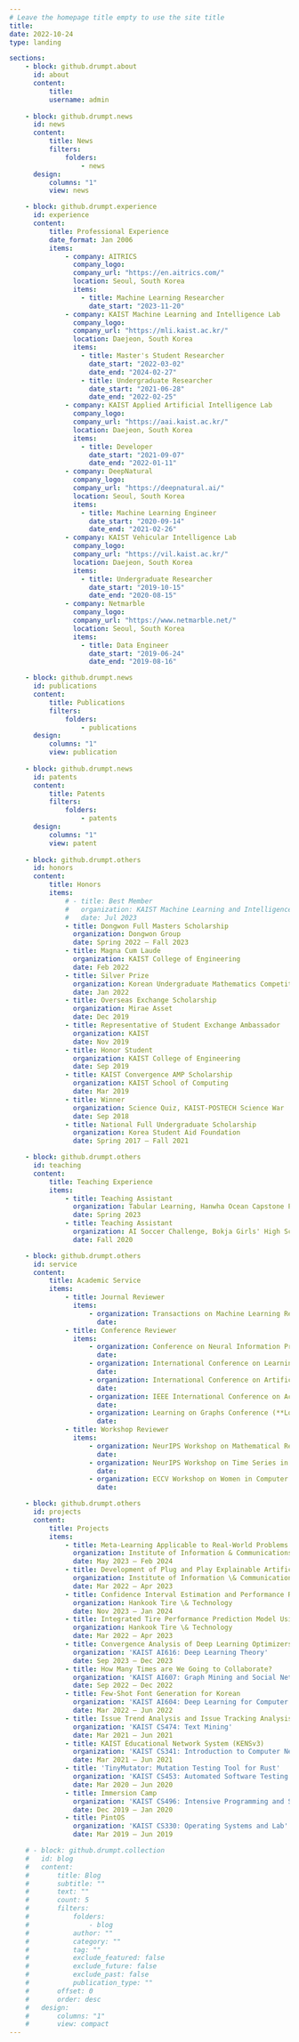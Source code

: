 ```yaml
---
# Leave the homepage title empty to use the site title
title:
date: 2022-10-24
type: landing

sections:
    - block: github.drumpt.about
      id: about
      content:
          title:
          username: admin
    
    - block: github.drumpt.news
      id: news
      content:
          title: News
          filters:
              folders:
                  - news
      design:
          columns: "1"
          view: news

    - block: github.drumpt.experience
      id: experience
      content:
          title: Professional Experience
          date_format: Jan 2006
          items:
              - company: AITRICS
                company_logo:
                company_url: "https://en.aitrics.com/"
                location: Seoul, South Korea
                items:
                  - title: Machine Learning Researcher
                    date_start: "2023-11-20"
              - company: KAIST Machine Learning and Intelligence Lab
                company_logo:
                company_url: "https://mli.kaist.ac.kr/"
                location: Daejeon, South Korea
                items:
                  - title: Master's Student Researcher
                    date_start: "2022-03-02"
                    date_end: "2024-02-27"
                  - title: Undergraduate Researcher
                    date_start: "2021-06-28"
                    date_end: "2022-02-25"
              - company: KAIST Applied Artificial Intelligence Lab
                company_logo:
                company_url: "https://aai.kaist.ac.kr/"
                location: Daejeon, South Korea
                items:
                  - title: Developer
                    date_start: "2021-09-07"
                    date_end: "2022-01-11"
              - company: DeepNatural
                company_logo:
                company_url: "https://deepnatural.ai/"
                location: Seoul, South Korea
                items:
                  - title: Machine Learning Engineer
                    date_start: "2020-09-14"
                    date_end: "2021-02-26"
              - company: KAIST Vehicular Intelligence Lab
                company_logo:
                company_url: "https://vil.kaist.ac.kr/"
                location: Daejeon, South Korea
                items:
                  - title: Undergraduate Researcher
                    date_start: "2019-10-15"
                    date_end: "2020-08-15"
              - company: Netmarble
                company_logo:
                company_url: "https://www.netmarble.net/"
                location: Seoul, South Korea
                items:
                  - title: Data Engineer
                    date_start: "2019-06-24"
                    date_end: "2019-08-16"

    - block: github.drumpt.news
      id: publications
      content:
          title: Publications
          filters:
              folders:
                  - publications
      design:
          columns: "1"
          view: publication
    
    - block: github.drumpt.news
      id: patents
      content:
          title: Patents
          filters:
              folders:
                  - patents
      design:
          columns: "1"
          view: patent
    
    - block: github.drumpt.others
      id: honors
      content:
          title: Honors
          items:
              # - title: Best Member
              #   organization: KAIST Machine Learning and Intelligence Lab
              #   date: Jul 2023
              - title: Dongwon Full Masters Scholarship
                organization: Dongwon Group
                date: Spring 2022 – Fall 2023
              - title: Magna Cum Laude
                organization: KAIST College of Engineering
                date: Feb 2022
              - title: Silver Prize
                organization: Korean Undergraduate Mathematics Competition, Korean Mathematics Society
                date: Jan 2022
              - title: Overseas Exchange Scholarship
                organization: Mirae Asset
                date: Dec 2019
              - title: Representative of Student Exchange Ambassador
                organization: KAIST
                date: Nov 2019
              - title: Honor Student
                organization: KAIST College of Engineering
                date: Sep 2019
              - title: KAIST Convergence AMP Scholarship
                organization: KAIST School of Computing
                date: Mar 2019
              - title: Winner
                organization: Science Quiz, KAIST-POSTECH Science War
                date: Sep 2018
              - title: National Full Undergraduate Scholarship
                organization: Korea Student Aid Foundation
                date: Spring 2017 – Fall 2021

    - block: github.drumpt.others
      id: teaching
      content:
          title: Teaching Experience
          items:
              - title: Teaching Assistant
                organization: Tabular Learning, Hanwha Ocean Capstone Project
                date: Spring 2023
              - title: Teaching Assistant
                organization: AI Soccer Challenge, Bokja Girls' High School AI Education Program
                date: Fall 2020

    - block: github.drumpt.others
      id: service
      content:
          title: Academic Service
          items:
              - title: Journal Reviewer
                items:
                    - organization: Transactions on Machine Learning Research (**TMLR**)
                      date: 
              - title: Conference Reviewer
                items:
                    - organization: Conference on Neural Information Processing Systems (**NeurIPS**)
                      date:
                    - organization: International Conference on Learning Representations (**ICLR**)
                      date:
                    - organization: International Conference on Artificial Intelligence and Statistics (**AISTATS**)
                      date:
                    - organization: IEEE International Conference on Acoustics, Speech, and Signal Processing (**ICASSP**)
                      date:
                    - organization: Learning on Graphs Conference (**LoG**)
                      date:
              - title: Workshop Reviewer
                items:
                    - organization: NeurIPS Workshop on Mathematical Reasoning and AI (**NeurIPSW-MATH-AI**)
                      date:
                    - organization: NeurIPS Workshop on Time Series in the Age of Large Models (**NeurIPSW-TSALM**)
                      date:
                    - organization: ECCV Workshop on Women in Computer Vision (**ECCVW-WiCV**)
                      date:

    - block: github.drumpt.others
      id: projects
      content:
          title: Projects
          items:
              - title: Meta-Learning Applicable to Real-World Problems
                organization: Institute of Information & Communications Technology Planning & Evaluation (IITP)
                date: May 2023 – Feb 2024
              - title: Development of Plug and Play Explainable Artificial Intelligence Platform
                organization: Institute of Information \& Communications Technology Planning \& Evaluation (IITP)
                date: Mar 2022 – Apr 2023
              - title: Confidence Interval Estimation and Performance Relationship Analysis for Tire Performance Prediction Models
                organization: Hankook Tire \& Technology
                date: Nov 2023 – Jan 2024
              - title: Integrated Tire Performance Prediction Model Using Tire Pattern Features
                organization: Hankook Tire \& Technology
                date: Mar 2022 – Apr 2023
              - title: Convergence Analysis of Deep Learning Optimizers Under Generalized Smoothness
                organization: 'KAIST AI616: Deep Learning Theory'
                date: Sep 2023 – Dec 2023
              - title: How Many Times are We Going to Collaborate?
                organization: 'KAIST AI607: Graph Mining and Social Network Analysis'
                date: Sep 2022 – Dec 2022
              - title: Few-Shot Font Generation for Korean
                organization: 'KAIST AI604: Deep Learning for Computer Vision'
                date: Mar 2022 – Jun 2022
              - title: Issue Trend Analysis and Issue Tracking Analysis
                organization: 'KAIST CS474: Text Mining'
                date: Mar 2021 – Jun 2021
              - title: KAIST Educational Network System (KENSv3)
                organization: 'KAIST CS341: Introduction to Computer Networks'
                date: Mar 2021 – Jun 2021
              - title: 'TinyMutator: Mutation Testing Tool for Rust'
                organization: 'KAIST CS453: Automated Software Testing'
                date: Mar 2020 – Jun 2020
              - title: Immersion Camp
                organization: 'KAIST CS496: Intensive Programming and Startup'
                date: Dec 2019 – Jan 2020
              - title: PintOS
                organization: 'KAIST CS330: Operating Systems and Lab'
                date: Mar 2019 – Jun 2019

    # - block: github.drumpt.collection
    #   id: blog
    #   content:
    #       title: Blog
    #       subtitle: ""
    #       text: ""
    #       count: 5
    #       filters:
    #           folders:
    #               - blog
    #           author: ""
    #           category: ""
    #           tag: ""
    #           exclude_featured: false
    #           exclude_future: false
    #           exclude_past: false
    #           publication_type: ""
    #       offset: 0
    #       order: desc
    #   design:
    #       columns: "1"
    #       view: compact
---
```

